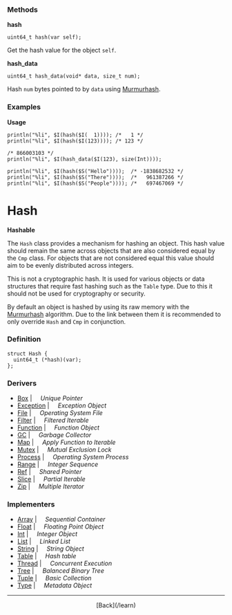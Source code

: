   <div class="row">
  <div class="col-xs-6 col-md-6">

### Methods

__hash__

    uint64_t hash(var self);

Get the hash value for the object `self`.

__hash_data__

    uint64_t hash_data(void* data, size_t num);

Hash `num` bytes pointed to by `data` using [Murmurhash](http://en.wikipedia.org/wiki/MurmurHash).

### Examples

__Usage__

    println("%li", $I(hash($I(  1)))); /*   1 */
    println("%li", $I(hash($I(123)))); /* 123 */
    
    /* 866003103 */
    println("%li", $I(hash_data($I(123), size(Int))));
    
    println("%li", $I(hash($S("Hello"))));  /* -1838682532 */
    println("%li", $I(hash($S("There"))));  /*   961387266 */
    println("%li", $I(hash($S("People")))); /*   697467069 */
    



  </div>
  <div class="col-xs-6 col-md-6">

# Hash
__Hashable__

The `Hash` class provides a mechanism for hashing an object. This hash value should remain the same across objects that are also considered equal by the `Cmp` class. For objects that are not considered equal this value should aim to be evenly distributed across integers.

This is not a cryptographic hash. It is used for various objects or data structures that require fast hashing such as the `Table` type. Due to this it should not be used for cryptography or security.

By default an object is hashed by using its raw memory with the [Murmurhash](http://en.wikipedia.org/wiki/MurmurHash) algorithm. Due to the link between them it is recommended to only override `Hash` and `Cmp` in conjunction.

### Definition

    struct Hash {
      uint64_t (*hash)(var);
    };
    

### Derivers

* <span class="docitem">[Box](/learn/box)</span> | &nbsp; &nbsp;   _Unique Pointer_
* <span class="docitem">[Exception](/learn/exception)</span> | &nbsp; &nbsp;   _Exception Object_
* <span class="docitem">[File](/learn/file)</span> | &nbsp; &nbsp;   _Operating System File_
* <span class="docitem">[Filter](/learn/filter)</span> | &nbsp; &nbsp;   _Filtered Iterable_
* <span class="docitem">[Function](/learn/function)</span> | &nbsp; &nbsp;   _Function Object_
* <span class="docitem">[GC](/learn/gc)</span> | &nbsp; &nbsp;   _Garbage Collector_
* <span class="docitem">[Map](/learn/map)</span> | &nbsp; &nbsp;   _Apply Function to Iterable_
* <span class="docitem">[Mutex](/learn/mutex)</span> | &nbsp; &nbsp;   _Mutual Exclusion Lock_
* <span class="docitem">[Process](/learn/process)</span> | &nbsp; &nbsp;   _Operating System Process_
* <span class="docitem">[Range](/learn/range)</span> | &nbsp; &nbsp;   _Integer Sequence_
* <span class="docitem">[Ref](/learn/ref)</span> | &nbsp; &nbsp;   _Shared Pointer_
* <span class="docitem">[Slice](/learn/slice)</span> | &nbsp; &nbsp;   _Partial Iterable_
* <span class="docitem">[Zip](/learn/zip)</span> | &nbsp; &nbsp;   _Multiple Iterator_
### Implementers

* <span class="docitem">[Array](/learn/array)</span> | &nbsp; &nbsp;   _Sequential Container_
* <span class="docitem">[Float](/learn/float)</span> | &nbsp; &nbsp;   _Floating Point Object_
* <span class="docitem">[Int](/learn/int)</span> | &nbsp; &nbsp;   _Integer Object_
* <span class="docitem">[List](/learn/list)</span> | &nbsp; &nbsp;   _Linked List_
* <span class="docitem">[String](/learn/string)</span> | &nbsp; &nbsp;   _String Object_
* <span class="docitem">[Table](/learn/table)</span> | &nbsp; &nbsp;   _Hash table_
* <span class="docitem">[Thread](/learn/thread)</span> | &nbsp; &nbsp;   _Concurrent Execution_
* <span class="docitem">[Tree](/learn/tree)</span> | &nbsp; &nbsp;   _Balanced Binary Tree_
* <span class="docitem">[Tuple](/learn/tuple)</span> | &nbsp; &nbsp;   _Basic Collection_
* <span class="docitem">[Type](/learn/type)</span> | &nbsp; &nbsp;   _Metadata Object_

* * *

  <p style="text-align:center;">
[Back](/learn)
  </p>

  </div>
  </div>
